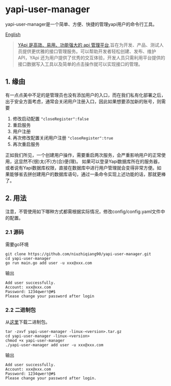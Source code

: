 # yapi-user-manager 
yapi-user-manager是一个简单、方便、快捷的管理yapi用户的命令行工具。

[English](./README.md)

> [YApi 是高效、易用、功能强大的 api 管理平台](https://github.com/YMFE/yapi),旨在为开发、产品、测试人员提供更优雅的接口管理服务。可以帮助开发者轻松创建、发布、维护 API，YApi 还为用户提供了优秀的交互体验，开发人员只需利用平台提供的接口数据写入工具以及简单的点击操作就可以实现接口的管理。

## 1. 缘由
有一点点美中不足的是管理员也没有添加用户的入口，而在我们私有化部署之后，出于安全方面考虑，通常会关闭用户注册入口，因此如果想要添加新的账号，则需要
1. 修改启动配置 `"closeRegister":false`
2. 重启服务
3. 用户注册
4. 再次修改配置关闭用户注册 `"closeRegister":true`
6. 再次重启服务

正如我们所见，一个创建用户操作，需要重启两次服务，会严重影响用户的正常使用，这显然不(很)太(不)方(合)便(理)。
如果可以登录Yapi数据库所在的服务器，或者说有Yapi数据库权限，直接在数据库中进行用户管理就会变得非常方便。如果能够省去拼创建用户的数据库语句，通过一条命令实现上述功能的话，那就更棒了。


## 2. 用法
注意，不管使用如下哪种方式都需根据实际情况，修改config/config.yaml文件中的配置。

### 2.1 源码
需要go环境
```
git clone https://github.com/niuzhiqiang90/yapi-user-manager.git
cd yapi-user-manager 
go run main.go add user -u xxx@xxx.com
```
输出
```
Add user successfully.
Account: xxx@xxx.com
Password: 1234qwer!@#$
Please change your password after login
```

### 2.2 二进制包
从[这里](https://github.com/niuzhiqiang90/yapi-user-manager/releases)下载二进制包。
```
tar -zxvf yapi-user-manager -linux-<version>.tar.gz
cd yapi-user-manager -linux-<version>
chmod +x yapi-user-manager 
./yapi-user-manager add user -u xxx@xxx.com
```
输出
```
Add user successfully.
Account: xxx@xxx.com
Password: 1234qwer!@#$
Please change your password after login.
```



